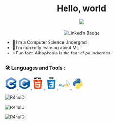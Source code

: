 ### <h1 align="center">Hello, world</h1>

<div id="header" align="center">
  
 <img src = "https://user-images.githubusercontent.com/101360312/232868259-9f611749-0cef-4379-84bd-cfdb1c87c679.gif" width = "250" />
  <br> </br>
  <div id="badges">
  <a href="https://www.linkedin.com/in/rahul-dhawan-138386227/">
    <img src="https://img.shields.io/badge/LinkedIn-blue?style=for-the-badge&logo=linkedin&logoColor=white" alt="LinkedIn Badge"/>
  </a>
</div>
</div>

- 🔭 I’m a Computer Science Undergrad
- 🌱 I’m currently learning about ML
- ⚡ Fun fact: Aibophobia is the fear of palindromes 


### :hammer_and_wrench: Languages and Tools :

<p align="left">  <a href="https://www.w3schools.com/cpp/" target="_blank" rel="noreferrer"> <img src="https://raw.githubusercontent.com/devicons/devicon/master/icons/cplusplus/cplusplus-original.svg" alt="cplusplus" width="40" height="40"/> </a> <a href="https://www.cprogramming.com/" target="_blank" rel="noreferrer"> <img src="https://raw.githubusercontent.com/devicons/devicon/master/icons/c/c-original.svg" alt="c" width="40" height="40"/> </a> <a href="https://www.w3.org/html/" target="_blank" rel="noreferrer"> <img src="https://raw.githubusercontent.com/devicons/devicon/master/icons/html5/html5-original-wordmark.svg" alt="html5" width="40" height="40"/> </a>  <a href="https://www.w3schools.com/css/" target="_blank" rel="noreferrer"> <img src="https://raw.githubusercontent.com/devicons/devicon/master/icons/css3/css3-original-wordmark.svg" alt="css3" width="40" height="40"/> </a> <a href="https://www.mysql.com/" target="_blank" rel="noreferrer"> <img src="https://raw.githubusercontent.com/devicons/devicon/master/icons/mysql/mysql-original-wordmark.svg" alt="mysql" width="40" height="40"/> </a> <a href="https://www.python.org" target="_blank" rel="noreferrer"> <img src="https://raw.githubusercontent.com/devicons/devicon/master/icons/python/python-original.svg" alt="python" width="40" height="40"/> </a> </p>

<p>&nbsp;<img align="left" src="https://github-readme-stats.vercel.app/api?username=R4hulD&show_icons=true&locale=en&theme=highcontrast" alt="R4hulD" /></p>
<p><img align="center" src="https://github-readme-streak-stats.herokuapp.com/?user=R4hulD&theme=highcontrast" alt="R4hulD" /></p>

<p><img align="" src="https://github-readme-stats.vercel.app/api/top-langs?username=R4hulD&show_icons=true&locale=en&layout=compact&theme=highcontrast" alt="R4hulD" /></p>
